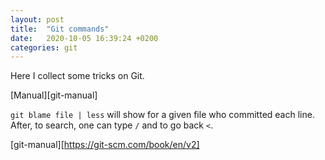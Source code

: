 ```yaml
---
layout: post
title:  "Git commands"
date:   2020-10-05 16:39:24 +0200
categories: git
---
```


Here I collect some tricks on Git. 

[Manual][git-manual]

`git blame file | less` will show for a given file who committed each line. After, to search, one can type `/` and to go back `<`.  

[git-manual][https://git-scm.com/book/en/v2]